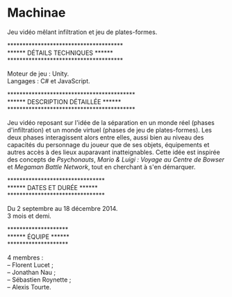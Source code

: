 # Machinae
Jeu vidéo mêlant infiltration et jeu de plates-formes.

**************************************<br>
****** DÉTAILS TECHNIQUES ******<br>
**************************************<br>

Moteur de jeu : Unity.<br>
Langages : C# et JavaScript.

******************************************<br>
****** DESCRIPTION DÉTAILLÉE ******<br>
******************************************<br>

Jeu vidéo reposant sur l'idée de la séparation en un monde réel (phases d'infiltration) et un monde virtuel (phases de jeu de plates-formes). Les deux phases interagissent alors entre elles, aussi bien au niveau des capacités du personnage du joueur que de ses objets, équipements et autres accès à des lieux auparavant inatteignables. Cette idée est inspirée des concepts de <i>Psychonauts</i>, <i>Mario & Luigi : Voyage au Centre de Bowser</i> et <i>Megaman Battle Network</i>, tout en cherchant à s'en démarquer.

********************************<br>
****** DATES ET DURÉE ******<br>
********************************<br>

Du 2 septembre au 18 décembre 2014.<br>
3 mois et demi.

********************<br>
****** ÉQUIPE ******<br>
********************<br>

4 membres :<br>
– Florent Lucet ;<br>
– Jonathan Nau ;<br>
– Sébastien Roynette ;<br>
– Alexis Tourte.

